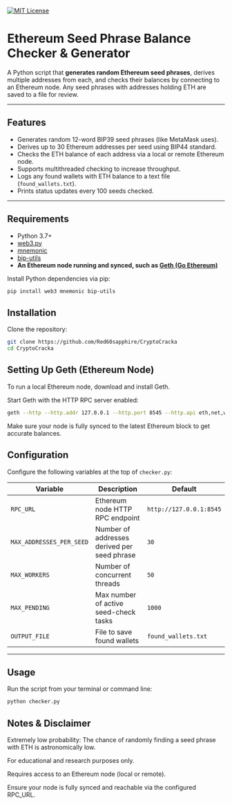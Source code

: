 [![MIT License](https://img.shields.io/badge/License-MIT-yellow.svg)](LICENSE)
# Ethereum Seed Phrase Balance Checker & Generator

A Python script that **generates random Ethereum seed phrases**, derives multiple addresses from each, and checks their balances by connecting to an Ethereum node. Any seed phrases with addresses holding ETH are saved to a file for review.

---

## Features

- Generates random 12-word BIP39 seed phrases (like MetaMask uses).  
- Derives up to 30 Ethereum addresses per seed using BIP44 standard.  
- Checks the ETH balance of each address via a local or remote Ethereum node.  
- Supports multithreaded checking to increase throughput.  
- Logs any found wallets with ETH balance to a text file (`found_wallets.txt`).  
- Prints status updates every 100 seeds checked.

---

## Requirements

- Python 3.7+  
- [web3.py](https://github.com/ethereum/web3.py)  
- [mnemonic](https://github.com/trezor/python-mnemonic)  
- [bip-utils](https://github.com/ebellocchia/bip_utils)  
- **An Ethereum node running and synced, such as [Geth (Go Ethereum)](https://geth.ethereum.org/)**

Install Python dependencies via pip:

```bash
pip install web3 mnemonic bip-utils
```
## Installation

Clone the repository:

```bash
git clone https://github.com/Red60sapphire/CryptoCracka
cd CryptoCracka
```

## Setting Up Geth (Ethereum Node)
To run a local Ethereum node, download and install Geth.

Start Geth with the HTTP RPC server enabled:

```bash
geth --http --http.addr 127.0.0.1 --http.port 8545 --http.api eth,net,web3
```
Make sure your node is fully synced to the latest Ethereum block to get accurate balances.

## Configuration

Configure the following variables at the top of `checker.py`:

| Variable               | Description                                | Default                     |
|------------------------|--------------------------------------------|-----------------------------|
| `RPC_URL`              | Ethereum node HTTP RPC endpoint            | `http://127.0.0.1:8545`     |
| `MAX_ADDRESSES_PER_SEED` | Number of addresses derived per seed phrase | `30`                        |
| `MAX_WORKERS`          | Number of concurrent threads               | `50`                        |
| `MAX_PENDING`          | Max number of active seed-check tasks      | `1000`                      |
| `OUTPUT_FILE`          | File to save found wallets                  | `found_wallets.txt`         |

---

## Usage

Run the script from your terminal or command line:

```bash
python checker.py
```

## Notes & Disclaimer
Extremely low probability: The chance of randomly finding a seed phrase with ETH is astronomically low.

For educational and research purposes only.

Requires access to an Ethereum node (local or remote).

Ensure your node is fully synced and reachable via the configured RPC_URL.

